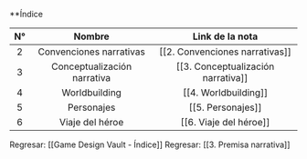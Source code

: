 
**Índice

| N°  |           Nombre            |          Link de la nota           |
| :-: | :-------------------------: | :--------------------------------: |
|  2  |   Convenciones narrativas   |   [[2. Convenciones narrativas]]   |
|  3  | Conceptualización narrativa | [[3. Conceptualización narrativa]] |
|  4  |        Worldbuilding        |        [[4. Worldbuilding]]        |
|  5  |         Personajes          |         [[5. Personajes]]          |
|  6  |       Viaje del héroe       |       [[6. Viaje del héroe]]       |


Regresar: [[Game Design Vault - Índice]]
Regresar: [[3. Premisa narrativa]]